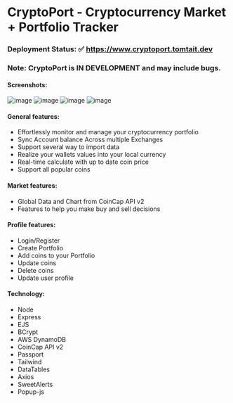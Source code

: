 # CryptoPort - Cryptocurrency Market + Portfolio Tracker
### Deployment Status: :white_check_mark: https://www.cryptoport.tomtait.dev
### Note: CryptoPort is IN DEVELOPMENT and may include bugs.
#### Screenshots:
![image](https://github.com/user-attachments/assets/b5488502-d1dd-4623-84ee-387e1c7b4ff0)
![image](https://github.com/user-attachments/assets/f0748480-b1de-4eb2-9b24-066f30ae23e8)
![image](https://github.com/user-attachments/assets/a2f4d5dd-63b4-43c0-8eb1-284db602af8b)
![image](https://github.com/user-attachments/assets/b51d0d3c-d3f4-469c-a7d0-2888717826ae)

#### General features:
- Effortlessly monitor and manage your cryptocurrency portfolio
- Sync Account balance Across multiple Exchanges
- Support several way to import data
- Realize your wallets values into your local currency
- Real-time calculate with up to date coin price
- Support all popular coins


#### Market features:
- Global Data and Chart from CoinCap API v2
- Features to help you make buy and sell decisions


#### Profile features:
- Login/Register
- Create Portfolio
- Add coins to your Portfolio
- Update coins
- Delete coins
- Update user profile


#### Technology:
- Node
- Express
- EJS
- BCrypt
- AWS DynamoDB
- CoinCap API v2
- Passport
- Tailwind
- DataTables
- Axios
- SweetAlerts
- Popup-js
